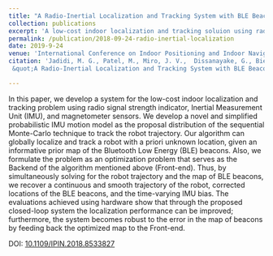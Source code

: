 ```yaml
---
title: "A Radio-Inertial Localization and Tracking System with BLE Beacons Prior Maps"
collection: publications
excerpt: 'A low-cost indoor localization and tracking soluion using radio signal strength indicator, Inertial Measurement Unit (IMU), and magnetometer sensors. '
permalink: /publication/2018-09-24-radio-inertial-localization
date: 2019-9-24
venue: 'International Conference on Indoor Positioning and Indoor Navigation (IPIN)'
citation: 'Jadidi, M. G., Patel, M., Miro, J. V.,  Dissanayake, G., Biehl, J.T. & Girgensohn, A.
 &quot;A Radio-Inertial Localization and Tracking System with BLE Beacons Prior Maps,&quot; <i>International Conference on Indoor Positioning and Indoor Navigation (IPIN)</i>, Nantes, 2018, pp. 206-212.'

---
```

In this paper, we develop a system for the low-cost indoor localization and tracking problem using radio signal strength indicator, Inertial Measurement Unit (IMU), and magnetometer sensors. We develop a novel and simplified probabilistic IMU motion model as the proposal distribution of the sequential Monte-Carlo technique to track the robot trajectory. Our algorithm can globally localize and track a robot with a priori unknown location, given an informative prior map of the Bluetooth Low Energy (BLE) beacons. Also, we formulate the problem as an optimization problem that serves as the Backend of the algorithm mentioned above (Front-end). Thus, by simultaneously solving for the robot trajectory and the map of BLE beacons, we recover a continuous and smooth trajectory of the robot, corrected locations of the BLE beacons, and the time-varying IMU bias. The evaluations achieved using hardware show that through the proposed closed-loop system the localization performance can be improved; furthermore, the system becomes robust to the error in the map of beacons by feeding back the optimized map to the Front-end.

DOI: [10.1109/IPIN.2018.8533827](https://doi.org/10.1109/IPIN.2018.8533827)
